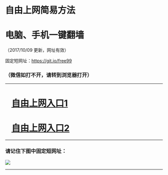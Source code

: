 ﻿# 自由上网简易方法

# 电脑、手机一键翻墙

（2017/10/09 更新，网址有效）

固定短网址：https://git.io/free99

### （微信如打不开，请转到浏览器打开）


***





# &nbsp;&nbsp; <a href="http://ft527524752.fwq-tz-1001.info/fwqtz01.html?t=100900131768 " target="_blank">自由上网入口1</a>
# &nbsp;&nbsp; <a href="http://ft735716338.fwq-tz-1002.info/fwqtz02.html?t=10090016113 " target="_blank">自由上网入口2</a>
***

### 请记住下图中固定短网址：

<img src="https://s3-us-west-2.amazonaws.com/fwq-1001/yjfq-20170905okok.png" /> 


***

